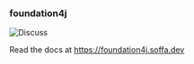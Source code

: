 ### foundation4j

![Discuss](https://img.shields.io/badge/release-0.10.8-green.svg?style=flat)

Read the docs at https://foundation4j.soffa.dev 
